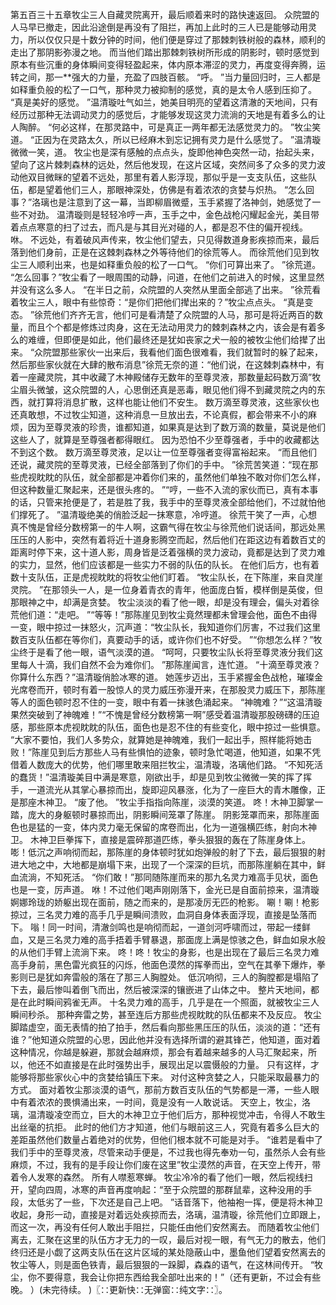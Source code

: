 第五百三十五章牧尘三人自藏灵院离开，最后顺着来时的路快速返回。
众院盟的人马早已撤走，因此沿途倒是再没有了阻拦，再加上此时的三人已是能够动用灵力，所以仅仅只是十数分钟的时间，他们便是穿过了那棘刺铁树般的森林，顺利的走出了那阴影弥漫之地。
而当他们踏出那棘刺铁树所形成的阴影时，顿时感觉到原本有些沉重的身体瞬间变得轻盈起来，体内原本滞涩的灵力，再度变得奔腾，运转之间，那一**强大的力量，充盈了四肢百骸。
“呼。
”当力量回归时，三人都是如释重负般的松了一口气，那种灵力被抑制的感觉，真的是太令人感到压抑了。
“真是美好的感觉。
”温清璇吐气如兰，她美目明亮的望着这清澈的天地间，只有经历过那种无法调动灵力的感觉后，才能够发现这灵力流淌的天地是有着多么的让人陶醉。
“何必这样，在那灵路中，可是真正一两年都无法感觉灵力的。
”牧尘笑道。
“正因为在灵路太久，所以已经麻木到忘记拥有灵力是什么感觉了。
”温清璇微微一笑，道。
牧尘也是深有感触的点点头，旋即他神色突然一动，抬起头来，望向了这片棘刺森林的远处，然后他发现，在这片区域，突然间多了众多的灵力波动他双目微眯的望着不远处，那里有着人影浮现，那似乎是一支支队伍，这些队伍，都是望着他们三人，那眼神深处，仿佛是有着浓浓的贪婪与炽热。
“怎么回事？”洛璃也是注意到了这一幕，当即柳眉微蹙，玉手紧握了洛神剑，她感觉了一些不对劲。
温清璇则是轻轻冷哼一声，玉手之中，金色战枪闪耀起金光，美目带着点点寒意的扫了过去，而凡是与其目光对碰的人，都是忍不住的偏开视线。
咻。
不远处，有着破风声传来，牧尘他们望去，只见得数道身影疾掠而来，最后落到他们身前，正是在这棘刺森林之外等待他们的徐荒等人。
而徐荒他们见到牧尘三人顺利出来，也是如释重负般的松了一口气。
“你们可算出来了。
”徐荒道。
“怎么回事？”牧尘看了一眼周围的动静，问道，在他们之前进入的时候，这里显然并没有这么多人。
“在半日之前，众院盟的人突然从里面全部逃了出来。
”徐荒看着牧尘三人，眼中有些惊奇：“是你们把他们撵出来的？”牧尘点点头。
“真是变态。
”徐荒他们齐齐无言，他们可是看清楚了众院盟的人马，那可是将近两百的数量，而且个个都是修炼过肉身，这在无法动用灵力的棘刺森林之内，该会是有着多么的难缠，但即便是如此，他们最终还是犹如丧家之犬一般的被牧尘他们给撵了出来。
“众院盟那些家伙一出来后，我看他们面色很难看，我们就暂时的躲了起来，然后那些家伙就在大肆的散布消息”徐荒无奈的道：“他们说，在这棘刺森林中，有着一座藏灵院，其中收藏了木神殿储存无数年的至尊灵液，那数量起码数万滴”牧尘眉头微皱，这众院盟的人，心思倒还真是恶毒，眼见他们得不到藏灵院之内的东西，就打算将消息扩散，这样也能让他们不安生。
数万滴至尊灵液，这些家伙也还真敢想，不过牧尘知道，这种消息一旦放出去，不论真假，都会带来不小的麻烦，因为至尊灵液的珍贵，谁都知道，如果真是达到了数万滴的数量，莫说是他们这些人了，就算是至尊强者都得眼红。
因为恐怕不少至尊强者，手中的收藏都达不到这个数。
数万滴至尊灵液，足以让一位至尊强者变得富裕起来。
“而且他们还说，藏灵院的至尊灵液，已经全部落到了你们的手中。
”徐荒苦笑道：“现在那些虎视眈眈的队伍，就全部都是冲着你们来的，虽然他们单独不敢对你们怎么样，但这种数量汇聚起来，还是很头疼的。
”“哼，一些不入流的家伙而已，真有本事的话，只管来抢便是了，若是胜了我，我手中的至尊灵液全部给他们，不过就怕他们撑死了。
”温清璇绝美的俏脸泛起一抹寒意，冷哼道。
徐荒干笑了一声，心想真不愧是曾经分数榜第一的牛人啊，这霸气得在牧尘与徐荒他们说话间，那远处黑压压的人影中，突然有着将近十道身影腾空而起，然后他们在距这边有着数百丈的距离时停下来，这十道人影，周身皆是泛着强横的灵力波动，竟都是达到了灵力难的实力，显然，他们应该都是一些实力不弱的队伍的队长。
在他们后方，也有着数十支队伍，正是虎视眈眈的将牧尘他们盯着。
“牧尘队长，在下陈崖，来自灵崖灵院。
”在那领头一人，是一位身着青衣的青年，他面庞白皙，模样倒是英俊，但那眼神之中，却满是贪婪。
牧尘淡淡的看了他一眼，却是没有理会，偏头对着徐荒他们道：“走吧。
”“等等！”那陈崖见到牧尘竟然理都未曾理会他，面色不由得一变，眼中掠过一抹怒火，沉声道：“牧尘队长，我知道你们厉害，不过我们这里数百支队伍都在等你们，真要动手的话，或许你们也不好受。
”“你想怎么样？”牧尘终于是看了他一眼，语气淡漠的道。
“呵呵，只要牧尘队长将至尊灵液分我们这里每人十滴，我们自然不会为难你们。
”那陈崖闻言，连忙道。
“十滴至尊灵液？你算什么东西？”温清璇俏脸冰寒的道。
她莲步迈出，玉手紧握金色战枪，璀璨金光席卷而开，顿时有着一股惊人的灵力威压弥漫开来，在那股灵力威压下，那陈崖等人的面色顿时忍不住的一变，眼中有着一抹骇色涌起来。
“神魄难？”“这温清璇果然突破到了神魄难！”“不愧是曾经分数榜第一啊”感受着温清璇那股磅礴的压迫感，那些原本虎视眈眈的队伍，面色也是忍不住的有些变化，眼中掠过一些惧意。
“大家不要怕，我们人多势众，就算她是神魄难，我们一起出手，照样能将她击败！”陈崖见到后方那些人马有些惧怕的迹象，顿时急忙喝道，他知道，如果不凭借着人数庞大的优势，他们哪里敢来阻拦牧尘，温清璇，洛璃他们路。
“不知死活的蠢货！”温清璇美目中满是寒意，刚欲出手，却是见到牧尘微微一笑的挥了挥手，一道流光从其掌心暴掠而出，旋即迎风暴涨，化为了一座巨大的青木雕像，正是那座木神卫。
“废了他。
”牧尘手指指向陈崖，淡漠的笑道。
咚！木神卫脚掌一踏，庞大的身躯顿时暴掠而出，阴影瞬间笼罩了陈崖。
阴影笼罩而来，那陈崖面色也是猛的一变，体内灵力毫无保留的席卷而出，化为一道强横匹练，射向木神卫。
木神卫巨拳挥下，直接是震碎那道匹练，拳头狠狠的轰在了陈崖身体上。
嘭！低沉之声响彻而起，那陈崖的身体顿时犹如炮弹般的射了下去，最后狠狠的射进大地之中，大地都是崩塌下来，出现了一个深深的巨坑，而那陈崖躺在其中，鲜血流淌，不知死活。
“你们敢！”那同随陈崖而来的那九名灵力难高手见状，面色也是一变，厉声道。
咻！不过他们喝声刚刚落下，金光已是自面前掠来，温清璇婀娜玲珑的娇躯出现在面前，随之而来的，是那凌厉无匹的枪影。
唰！唰！枪影掠过，三名灵力难的高手几乎是瞬间溃败，血洞自身体表面浮现，直接是坠落而下。
嗡！同一时间，清澈剑鸣也是响彻而起，一道剑河呼啸而过，带起一缕鲜血，又是三名灵力难的高手捂着手臂暴退，那面庞上满是惊骇之色，鲜血如泉水般的从他们手臂上流淌下来。
咚！咚！牧尘的身影，也是出现在了最后三名灵力难高手身前，黑色雷光疯狂的闪烁，他面色漠然的挥拳而出，空气在其拳下爆炸，拳影则已是犹如奔雷般的落在了那三人胸膛处。
低沉响彻，三人的胸膛都是塌陷了下去，最后惨叫着倒飞而出，然后被深深的镶嵌进了山体之中。
整片天地间，都是在此时瞬间鸦雀无声。
十名灵力难的高手，几乎是在一个照面，就被牧尘三人瞬间秒杀。
那种奔雷之势，甚至连后方那些虎视眈眈的队伍都来不及反应。
牧尘脚踏虚空，面无表情的拍了拍手，然后看向那些黑压压的队伍，淡淡的道：“还有谁？”他知道众院盟的心思，因此他并没有选择所谓的避其锋芒，他知道，面对着这种情况，你越是躲避，那就会越麻烦，那会有着越来越多的人马汇聚起来，所以，他还不如直接是在此时强势出手，展现出足以震慑般的力量。
只有这样，才能够将那些家伙心中的贪婪给镇压下来。
对付这种贪婪之人，只能采取最暴力的方式。
面对着牧尘那淡漠的语气，那前方数百支队伍的气势都是一滞，一些人眼中有着浓浓的畏惧涌出来，一时间，竟是没有一人敢说话。
天空上，牧尘，洛璃，温清璇凌空而立，巨大的木神卫立于他们后方，那种视觉冲击，令得人不敢生出丝毫的抗拒。
此时的他们方才知道，他们与眼前这三人，究竟有着多么巨大的差距虽然他们数量占着绝对的优势，但他们根本就不可能是对手。
“谁若是看中了我们手中的至尊灵液，尽管来动手便是，不过我也得先奉劝一句，虽然杀人会有些麻烦，不过，我有的是手段让你们废在这里”牧尘漠然的声音，在天空上传开，带着令人发寒的森然。
所有人噤惹寒蝉。
牧尘冷冷的看了他们一眼，然后视线扫开，望向四周，冰寒的声音再度响起：“至于众院盟的那群鼠辈，这种没用的手段，太低劣了一些，下次还是自己上吧。
”话音落下，他袖袍一挥，便是将木神卫收起，身形一动，直接是对着远处疾掠而去，洛璃，温清璇，徐荒他们立即跟上，而这一次，再没有任何人敢出手阻拦，只能任由他们安然离去。
而随着牧尘他们离去，汇聚在这里的队伍方才无力的一叹，最后对视一眼，有气无力的散去，他们终归还是小觑了这两支队伍在这片区域的某处隐蔽山中，墨鱼他们望着安然离去的牧尘等人，则是面色铁青，最后狠狠的一跺脚，森森的语气，在这林间传开。
“牧尘，你不要得意，我会让你把东西给我全部吐出来的！”（还有更新，不过会有些晚。
）(未完待续。
)〖∷更新快∷无弹窗∷纯文字∷〗。
